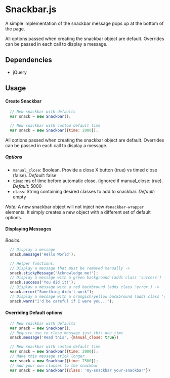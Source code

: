 # Snackbar.js

A simple implementation of the snackbar message pops up at the bottom of the page.

All options passed when creating the snackbar object are default. Overrides can
be passed in each call to display a message.

## Dependencies
* jQuery

## Usage

#### Create Snackbar
```javascript
  // New snackbar with defaults
  var snack = new Snackbar();

  // New snackbar with custom default time
  var snack = new Snackbar({time: 2000});
```

All options passed when creating the snackbar object are default. Overrides can
be passed in each call to display a message.

##### Options
* `manual_close`: Boolean. Provide a close X button (true) vs timed close (false). *Default:* false
* `time`: ms of time before automatic close. (ignored if manual_close: true). *Default:* 5000
* `class`: String containing desired classes to add to snackbar. *Default:* empty

*Note:* A new snackbar object will not inject new `#snackbar-wrapper` elements. It simply creates a new object with a different set of default options.

#### Displaying Messages
*Basics:*
```javascript
  // Display a message
  snack.message('Hello World');

  // Helper functions:
  // Display a message that must be removed manually ->
  snack.stickyMessage('Acknowledge me!');
  // Display a message with a green background (adds class 'success') ->
  snack.success('You did it!');
  // Display a message with a red backbround (adds class 'error') ->
  snack.error("Something didn't work");
  // Display a message with a orangish/yellow backbround (adds class 'warn') ->
  snack.warn("I'd be careful if I were you...");
```

#### Overriding Default options

```javascript
  // New snackbar with defaults
  var snack = new Snackbar();
  // Require use to close message just this one time
  snack.message('Read this', {manual_close: true})

  // New snackbar with custom default time
  var snack = new Snackbar({time: 2000});
  // Make this message stick longer
  var snack = new Snackbar({time: 7500});
  // Add your own classes to the snackbar
  var snack = new Snackbar({class: 'my-snackbar your-snackbar'})
```
